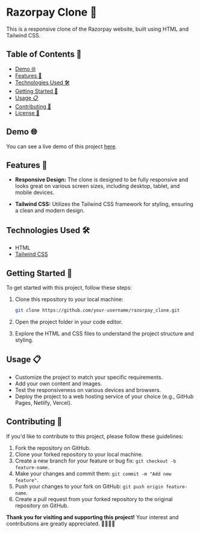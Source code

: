 # Razorpay Clone 🚀

This is a responsive clone of the Razorpay website, built using HTML and Tailwind CSS.

## Table of Contents 📜

- [Demo 🌐](#demo)
- [Features 🌟](#features)
- [Technologies Used 🛠️](#technologies-used)
- [Getting Started 🚀](#getting-started)
- [Usage 📋](#usage)
- [Contributing 🤝](#contributing)
- [License 📝](#license)

## Demo 🌐

You can see a live demo of this project [here](#).

## Features 🌟

- **Responsive Design:** The clone is designed to be fully responsive and looks great on various screen sizes, including desktop, tablet, and mobile devices.

- **Tailwind CSS:** Utilizes the Tailwind CSS framework for styling, ensuring a clean and modern design.

## Technologies Used 🛠️

- HTML
- [Tailwind CSS](https://tailwindcss.com/)

## Getting Started 🚀

To get started with this project, follow these steps:

1. Clone this repository to your local machine:

   ```bash
   git clone https://github.com/your-username/razorpay_clone.git
   ```

2. Open the project folder in your code editor.

3. Explore the HTML and CSS files to understand the project structure and styling.

## Usage 📋

- Customize the project to match your specific requirements.
- Add your own content and images.
- Test the responsiveness on various devices and browsers.
- Deploy the project to a web hosting service of your choice (e.g., GitHub Pages, Netlify, Vercel).

## Contributing 🤝

If you'd like to contribute to this project, please follow these guidelines:

1. Fork the repository on GitHub.
2. Clone your forked repository to your local machine.
3. Create a new branch for your feature or bug fix: `git checkout -b feature-name`.
4. Make your changes and commit them: `git commit -m "Add new feature"`.
5. Push your changes to your fork on GitHub: `git push origin feature-name`.
6. Create a pull request from your forked repository to the original repository on GitHub.

**Thank you for visiting and supporting this project!** Your interest and contributions are greatly appreciated. 🙌🚀✨🎉

```

```
